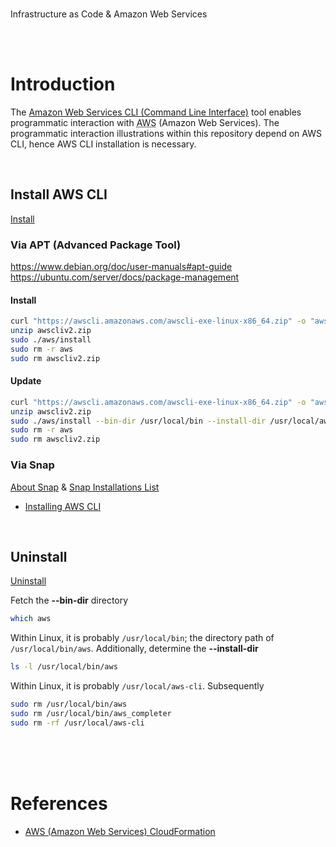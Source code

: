 <br>

Infrastructure as Code & Amazon Web Services

<br>
<br>

# Introduction

The [Amazon Web Services CLI (Command Line Interface)](https://aws.amazon.com/cli/) tool enables programmatic interaction with <abbr title="Amazon Web Services">AWS</abbr> (Amazon Web Services).  The programmatic interaction illustrations within this repository depend on AWS CLI, hence AWS CLI installation is necessary.

<br>

## Install AWS CLI

[Install](docs.aws.amazon.com/cli/latest/userguide/getting-started-install.html)



### Via APT (Advanced Package Tool)

https://www.debian.org/doc/user-manuals#apt-guide
https://ubuntu.com/server/docs/package-management


#### Install

```bash
curl "https://awscli.amazonaws.com/awscli-exe-linux-x86_64.zip" -o "awscliv2.zip"
unzip awscliv2.zip
sudo ./aws/install
sudo rm -r aws
sudo rm awscliv2.zip
```

#### Update

```bash
curl "https://awscli.amazonaws.com/awscli-exe-linux-x86_64.zip" -o "awscliv2.zip"
unzip awscliv2.zip
sudo ./aws/install --bin-dir /usr/local/bin --install-dir /usr/local/aws-cli --update
sudo rm -r aws
sudo rm awscliv2.zip
```


### Via Snap

[About Snap](https://snapcraft.io/about) & [Snap Installations List](https://snapcraft.io/docs/quickstart-tour#list-installed-snaps-2)

* [Installing AWS CLI](https://snapcraft.io/install/aws-cli/ubuntu)


<br>


## Uninstall

[Uninstall](https://docs.aws.amazon.com/cli/latest/userguide/uninstall.html)

Fetch the **--bin-dir** directory

```bash
which aws
```

Within Linux, it is probably `/usr/local/bin`; the directory path of `/usr/local/bin/aws`.  Additionally,  determine the **--install-dir**

```bash
ls -l /usr/local/bin/aws
```

Within Linux, it is probably `/usr/local/aws-cli`.  Subsequently

```bash
sudo rm /usr/local/bin/aws
sudo rm /usr/local/bin/aws_completer
sudo rm -rf /usr/local/aws-cli
```

<br>
<br>
<br>

# References

* [AWS (Amazon Web Services) CloudFormation](https://docs.aws.amazon.com/AWSCloudFormation/latest/UserGuide/CHAP_TemplateQuickRef.html)

<br>
<br>

<br>
<br>

<br>
<br>

<br>
<br>
